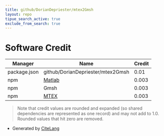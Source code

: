 ```yaml
---
title: github/DorianDepriester/mtex2Gmsh
layout: repo
tipue_search_active: true
exclude_from_search: true
---
```

# Software Credit

|Manager|Name|Credit|
|-------|----|------|
|package.json|github/DorianDepriester/mtex2Gmsh|0.01|
|npm|[Matlab](https://github.com/abdennour/masfufa#readme)|0.003|
|npm|Gmsh|0.003|
|npm|[MTEX](https://github.com/diversemix/mtex#readme)|0.003|


> Note that credit values are rounded and expanded (so shared dependencies are represented as one record) and may not add to 1.0. Rounded values that hit zero are removed.


- Generated by [CiteLang](https://github.com/vsoch/citelang)
